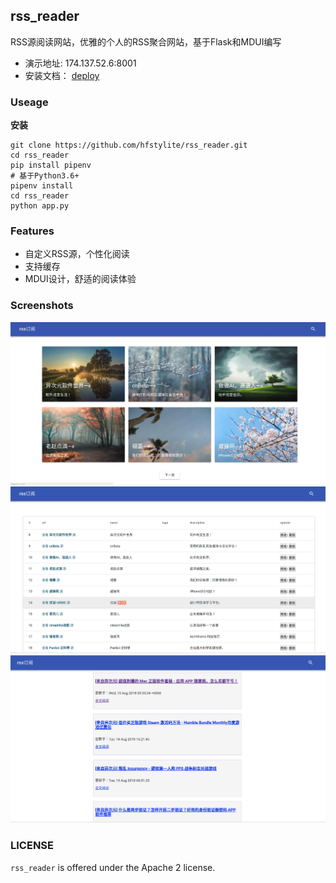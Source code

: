 ## rss_reader

RSS源阅读网站，优雅的个人的RSS聚合网站，基于Flask和MDUI编写

 - 演示地址: 174.137.52.6:8001
 - 安装文档： [deploy](./docs/项目部署流程.md)

### Useage

**安装**

``` shell
git clone https://github.com/hfstylite/rss_reader.git
cd rss_reader
pip install pipenv
# 基于Python3.6+
pipenv install 
cd rss_reader 
python app.py
```

### Features

- 自定义RSS源，个性化阅读
- 支持缓存
- MDUI设计，舒适的阅读体验

### Screenshots

![show01](./docs/imgs/show01.jpg)
![show02](./docs/imgs/show02.png)
![show04](./docs/imgs/show04.png)

### LICENSE
`rss_reader` is offered under the Apache 2 license.
